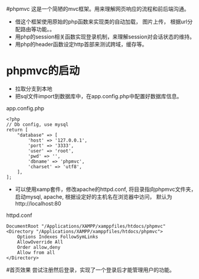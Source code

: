 
#phpmvc
这是一个简陋的mvc框架。用来理解网页响应的流程和前后端沟通。

* 借这个框架使用原始的php函数来实现类的自动加载， 图片上传， 根据url分配路由等功能。。 
* 用php的session相关函数实现登录机制，来理解session对会话状态的维持。
* 用php的header函数设定http首部来测试跨域，缓存等。


# phpmvc的启动
* 拉取分支到本地
* 把sql文件import到数据库中，在app.config.php中配置好数据库信息。
 
app.config.php

```
<?php
// Db config, use mysql
return [
    "database" => [
        'host' => '127.0.0.1',
        'port' => '3333',
        'user' => 'root',
        'pwd' => '',
        'dbname' => 'phpmvc',
        'charset' => 'utf8',
    ],
];

```
* 可以使用xamp套件，修改apache的httpd.conf, 将目录指向phpmvc文件夹， 启动mysql, apache, 根据设定好的主机名在浏览器中访问， 默认为http://localhost:80

httpd.conf

```
DocumentRoot "/Applications/XAMPP/xamppfiles/htdocs/phpmvc"
<Directory "/Applications/XAMPP/xamppfiles/htdocs/phpmvc">
    Options Indexes FollowSymLinks
    AllowOverride All
    Order allow,deny
    Allow from all
</Directory>

```
#首页效果
尝试注册然后登录，实现了一个登录后才能管理用户的功能。


